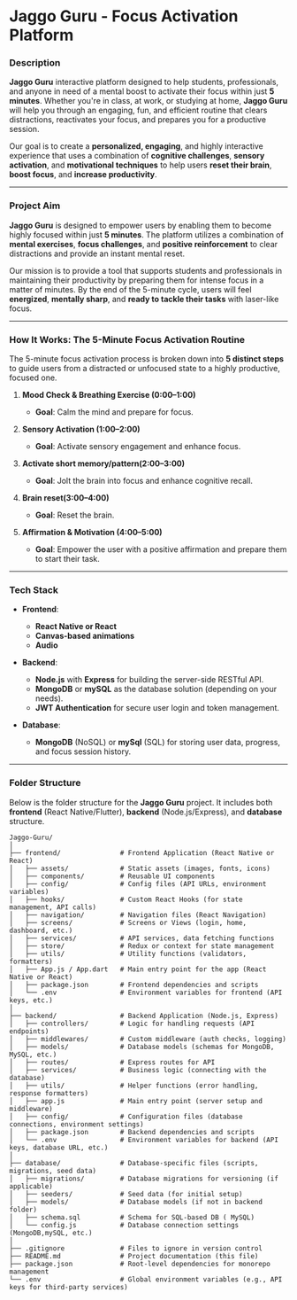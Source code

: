 # **Jaggo Guru** - Focus Activation Platform

### **Description**

**Jaggo Guru** interactive platform designed to help students, professionals, and anyone in need of a mental boost to activate their focus within just **5 minutes**. Whether you're in class, at work, or studying at home, **Jaggo Guru** will help you through an engaging, fun, and efficient routine that clears distractions, reactivates your focus, and prepares you for a productive session.

Our goal is to create a **personalized, engaging**, and highly interactive experience that uses a combination of **cognitive challenges**, **sensory activation**, and **motivational techniques** to help users **reset their brain**, **boost focus**, and **increase productivity**.

---

### **Project Aim**

**Jaggo Guru** is designed to empower users by enabling them to become highly focused within just **5 minutes**. The platform utilizes a combination of **mental exercises**, **focus challenges**, and **positive reinforcement** to clear distractions and provide an instant mental reset.

Our mission is to provide a tool that supports students and professionals in maintaining their productivity by preparing them for intense focus in a matter of minutes. By the end of the 5-minute cycle, users will feel **energized**, **mentally sharp**, and **ready to tackle their tasks** with laser-like focus.

---

### **How It Works: The 5-Minute Focus Activation Routine**

The 5-minute focus activation process is broken down into **5 distinct steps** to guide users from a distracted or unfocused state to a highly productive, focused one.

1. **Mood Check & Breathing Exercise (0:00–1:00)**  
   - **Goal**: Calm the mind and prepare for focus.  

2. **Sensory Activation (1:00–2:00)**  
   - **Goal**: Activate sensory engagement and enhance focus.  
  

3. **Activate short memory/pattern(2:00–3:00)**  
   - **Goal**: Jolt the brain into focus and enhance cognitive recall.  
  
4. **Brain reset(3:00–4:00)**  
   - **Goal**: Reset the brain.  
   

5. **Affirmation & Motivation (4:00–5:00)**  
   - **Goal**: Empower the user with a positive affirmation and prepare them to start their task.  
---

### **Tech Stack**
- **Frontend**:  
  - **React Native or React** 
  - **Canvas-based animations**
  - **Audio**

- **Backend**:  
  - **Node.js** with **Express** for building the server-side RESTful API.
  - **MongoDB** or **mySQL** as the database solution (depending on your needs).
  - **JWT Authentication** for secure user login and token management.

- **Database**:  
  - **MongoDB** (NoSQL) or **mySql** (SQL) for storing user data, progress, and focus session history.

---

### **Folder Structure**

Below is the folder structure for the **Jaggo Guru** project. It includes both **frontend** (React Native/Flutter), **backend** (Node.js/Express), and **database** structure.

```plaintext
Jaggo-Guru/
│
├── frontend/               # Frontend Application (React Native or React)
│   ├── assets/             # Static assets (images, fonts, icons)
│   ├── components/         # Reusable UI components
│   ├── config/             # Config files (API URLs, environment variables)
│   ├── hooks/              # Custom React Hooks (for state management, API calls)
│   ├── navigation/         # Navigation files (React Navigation)
│   ├── screens/            # Screens or Views (login, home, dashboard, etc.)
│   ├── services/           # API services, data fetching functions
│   ├── store/              # Redux or context for state management
│   ├── utils/              # Utility functions (validators, formatters)
│   ├── App.js / App.dart   # Main entry point for the app (React Native or React)
│   ├── package.json        # Frontend dependencies and scripts
│   └── .env                # Environment variables for frontend (API keys, etc.)
│
├── backend/                # Backend Application (Node.js, Express)
│   ├── controllers/        # Logic for handling requests (API endpoints)
│   ├── middlewares/        # Custom middleware (auth checks, logging)
│   ├── models/             # Database models (schemas for MongoDB, MySQL, etc.)
│   ├── routes/             # Express routes for API
│   ├── services/           # Business logic (connecting with the database)
│   ├── utils/              # Helper functions (error handling, response formatters)
│   ├── app.js              # Main entry point (server setup and middleware)
│   ├── config/             # Configuration files (database connections, environment settings)
│   ├── package.json        # Backend dependencies and scripts
│   └── .env                # Environment variables for backend (API keys, database URL, etc.)
│
├── database/               # Database-specific files (scripts, migrations, seed data)
│   ├── migrations/         # Database migrations for versioning (if applicable)
│   ├── seeders/            # Seed data (for initial setup)
│   ├── models/             # Database models (if not in backend folder)
│   ├── schema.sql          # Schema for SQL-based DB ( MySQL)
│   └── config.js           # Database connection settings (MongoDB,mySQL, etc.)
│
├── .gitignore              # Files to ignore in version control
├── README.md               # Project documentation (this file)
├── package.json            # Root-level dependencies for monorepo management
└── .env                    # Global environment variables (e.g., API keys for third-party services)
